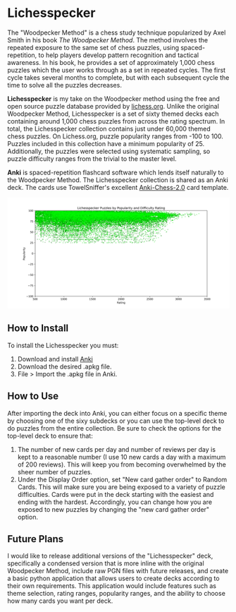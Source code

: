 # Lichesspecker
The "Woodpecker Method" is a chess study technique popularized by Axel Smith in his book *The Woodpecker Method*.
The method involves the repeated exposure to the same set of chess puzzles, using spaced-repetition, to help players develop pattern recognition and tactical awareness.
In his book, he provides a set of approximately 1,000 chess puzzles which the user works through as a set in repeated cycles.
The first cycle takes several months to complete, but with each subsequent cycle the time to solve all the puzzles decreases.

**Lichesspecker** is my take on the Woodpecker method using the free and open source puzzle database provided by [lichess.org](https://database.lichess.org/).
Unlike the original Woodpecker Method, Lichesspecker is a set of sixty themed decks each containing around 1,000 chess puzzles from across the rating spectrum.
In total, the Lichesspecker collection contains just under 60,000 themed chess puzzles.
On Lichess.org, puzzle popularity ranges from -100 to 100. 
Puzzles included in this collection have a minimum popularity of 25.
Additionally, the puzzles were selected using systematic sampling, so puzzle difficulty ranges from the trivial to the master level.

**Anki** is spaced-repetition flashcard software which lends itself naturally to the Woodpecker Method. 
The Lichesspecker collection is shared as an Anki deck. 
The cards use TowelSniffer's excellent [Anki-Chess-2.0](https://github.com/TowelSniffer/Anki-Chess-2.0) card template.

![a screenshot showing puzzle distribution by rating and popularity](screenshot.png)

## How to Install

To install the Lichesspecker you must:

1. Download and install [Anki](https://apps.ankiweb.net/)
2. Download the desired .apkg file.
3. File > Import the .apkg file in Anki.

## How to Use

After importing the deck into Anki, you can either focus on a specific theme by choosing one of the sixy subdecks or you can use the top-level deck to do puzzles from the entire collection.
Be sure to check the options for the top-level deck to ensure that:

1. The number of new cards per day and number of reviews per day is kept to a reasonable number (I use 10 new cards a day with a maximum of 200 reviews). This will keep you from becoming overwhelmed by the sheer number of puzzles.
2. Under the Display Order option, set "New card gather order" to Random Cards. This will make sure you are being exposed to a variety of puzzle difficulties. Cards were put in the deck starting with the easiest and ending with the hardest. Accordingly, you can change how you are exposed to new puzzles by changing the "new card gather order" option.

## Future Plans

I would like to release additional versions of the "Lichesspecker" deck, specifically a condensed version that is more inline with the original Woodpecker Method, include raw PGN files with future releases, and create a basic python application that allows users to create decks according to their own requirements. This application would include features such as theme selection, rating ranges, popularity ranges, and the ability to choose how many cards you want per deck.
